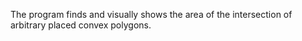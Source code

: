 The program finds and visually shows the area of the intersection of arbitrary placed convex polygons.